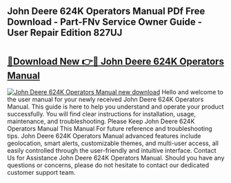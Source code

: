 ## John Deere 624K Operators Manual PDf Free Download - Part-FNv Service Owner Guide - User Repair Edition 827UJ

# <h2><a href="http://bc86584.oget.top/?id=John+Deere+624K+Operators+Manual">🔗Download New 👉🔴 John Deere 624K Operators Manual</a></h2>

[![John Deere 624K Operators Manual new download](https://i.imgur.com/5g1atiW.png)](http://bc86584.oget.top/?id=John+Deere+624K+Operators+Manual)
Hello and welcome to the user manual for your newly received John Deere 624K Operators Manual. This guide is here to help you understand and operate your product successfully. You will find clear instructions for installation, usage, maintenance, and troubleshooting. Please Keep John Deere 624K Operators Manual This Manual For future reference and troubleshooting tips. John Deere 624K Operators Manual advanced features include geolocation, smart alerts, customizable themes, and multi-user access, all easily controlled through the user-friendly and intuitive interface. Contact Us for Assistance John Deere 624K Operators Manual. Should you have any questions or concerns, please do not hesitate to contact our dedicated customer support team.
